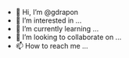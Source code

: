 - 👋 Hi, I’m @gdrapon
- 👀 I’m interested in ...
- 🌱 I’m currently learning ...
- 💞️ I’m looking to collaborate on ...
- 📫 How to reach me ...

<!---
gdrapon/gdrapon is a ✨ special ✨ repository because its `README.md` (this file) appears on your GitHub profile.
You can click the Preview link to take a look at your changes.
--->
